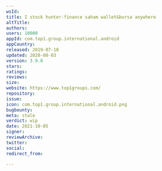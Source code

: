 ```yaml
---
wsId: 
title: I stock hunter-finance saham wallet&bursa anywhere
altTitle: 
authors: 
users: 10000
appId: com.top1.group.international.android
appCountry: 
released: 2019-07-10
updated: 2020-08-03
version: 3.9.0
stars: 
ratings: 
reviews: 
size: 
website: https://www.top1groups.com/
repository: 
issue: 
icon: com.top1.group.international.android.png
bugbounty: 
meta: stale
verdict: wip
date: 2021-10-05
signer: 
reviewArchive: 
twitter: 
social: 
redirect_from: 

---
```


